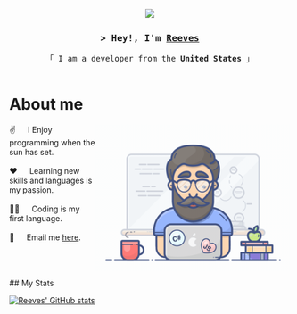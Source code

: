 <p align="center">
  <a href="https://github.com/reevesplayer"><img src="https://readme-typing-svg.herokuapp.com/?lines=Computer%20Science%20Undergraduate;Code%20Enthusiast&center=true&width=380&height=45"></a>
</p>

<!-- Intro  -->
<h3 align="center">
        <samp>&gt; Hey!, I'm
                <b><a target="_blank" href="https://thereeves.dev">Reeves</a></b>
        </samp>
</h3>


<p align="center"> 
  <samp>
    「 I am a developer from the <b>United States</b> 」
    <br>
    <br>
  </samp>
</p>

<!-- About Section -->
 # About me
 
<p>
 <img align="right" width="350" src="/assets/programmer.gif" alt="Coding gif" />
  
 ✌️ &emsp; I Enjoy programming when the sun has set. <br/><br/>
 ❤️ &emsp; Learning new skills and languages is my passion.<br/><br/>
 🧑‍💻 &emsp; Coding is my first language.<br/><br/>
 📧 &emsp; Email me [here](mailto:reevesplayer@outlook.com).

<br>
<br>
<br>
## My Stats

[![Reeves' GitHub stats](https://github-readme-stats.vercel.app/api?username=reevesplayer)](https://github.com/reevesplayer)
